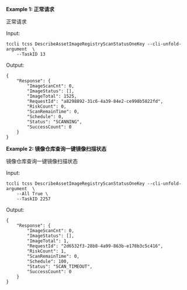 **Example 1: 正常请求**

正常请求

Input: 

```
tccli tcss DescribeAssetImageRegistryScanStatusOneKey --cli-unfold-argument  \
    --TaskID 13
```

Output: 
```
{
    "Response": {
        "ImageScanCnt": 0,
        "ImageStatus": [],
        "ImageTotal": 1525,
        "RequestId": "a8298892-31c6-4a39-84e2-ce998b5822fd",
        "RiskCount": 0,
        "ScanRemainTime": 0,
        "Schedule": 0,
        "Status": "SCANNING",
        "SuccessCount": 0
    }
}
```

**Example 2: 镜像仓库查询一键镜像扫描状态**

镜像仓库查询一键镜像扫描状态

Input: 

```
tccli tcss DescribeAssetImageRegistryScanStatusOneKey --cli-unfold-argument  \
    --All True \
    --TaskID 2257
```

Output: 
```
{
    "Response": {
        "ImageScanCnt": 0,
        "ImageStatus": [],
        "ImageTotal": 1,
        "RequestId": "2d6532f3-28b8-4a99-863b-e178b3c5c416",
        "RiskCount": 1,
        "ScanRemainTime": 0,
        "Schedule": 100,
        "Status": "SCAN_TIMEOUT",
        "SuccessCount": 0
    }
}
```

